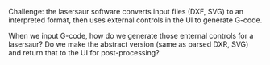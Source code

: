 Challenge: the lasersaur software converts input files (DXF, SVG) to
an interpreted format, then uses external controls in the UI to
generate G-code.

When we input G-code, how do we generate those enternal controls for a
lasersaur?  Do we make the abstract version (same as parsed DXR, SVG)
and return that to the UI for post-processing?
